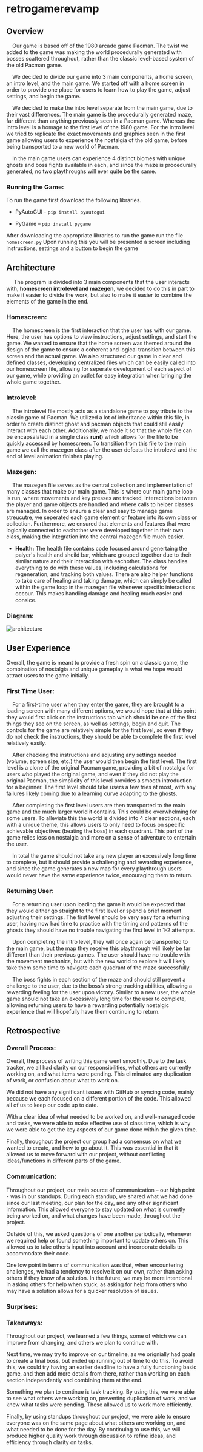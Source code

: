 # retrogamerevamp

## **Overview**

&nbsp;&nbsp;&nbsp;&nbsp;Our game is based off of the 1980 arcade game Pacman. The twist we added to the game was making the world procedurally generated with bosses scattered throughout, rather than the classic level-based system of the old Pacman game.

&nbsp;&nbsp;&nbsp;&nbsp;We decided to divide our game into 3 main components, a home screen, an intro level, and the main game. We started off with a home screen in order to provide one place for users to learn how to play the game, adjust settings, and begin the game. 

&nbsp;&nbsp;&nbsp;&nbsp;We decided to make the intro level separate from the main game, due to their vast differences. The main game is the procedurally generated maze, far different than anything previously seen in a Pacman game. Whereas the intro level is a homage to the first level of the 1980 game. For the intro level we tried to replicate the exact movements and graphics seen in the first game allowing users to experience the nostalgia of the old game, before being transported to a new world of Pacman.

&nbsp;&nbsp;&nbsp;&nbsp;In the main game users can experience 4 distinct biomes with unique ghosts and boss fights available in each, and since the maze is procedurally generated, no two playthroughs will ever quite be the same.

### **Running the Game:**

To run the game first download the following libraries.

-	PyAutoGUI - `pip install pyautogui`
  
-	PyGame – `pip install pygame`
  
After downloading the appropriate libraries to run the game run the file `homescreen.py`
Upon running this you will be presented a screen including instructions, settings and a button to begin the game

## Architecture

&nbsp;&nbsp;&nbsp;&nbsp; The program is divided into 3 main components that the user interacts with, **homescreen introlevel and mazegen**, we decided to do this in part to make it easier to divide the work, but also to make it easier to combine the elements of the game in the end.


### **Homescreen:**

&nbsp;&nbsp;&nbsp;&nbsp;The homescreen is the first interaction that the user has with our game. Here, the user has options to view instructions, adjust settings, and start the game. We wanted to ensure that the home screen was themed around the design of the game to ensure a coherent and logical transition between this screen and the actual game. We also structured our game in clear and defined classes, developing centralized files which can be easily called into our homescreen file, allowing for seperate development of each aspect of our game, while providing an outlet for easy integration when bringing the whole game together. 

### **Introlevel:**

&nbsp;&nbsp;&nbsp;&nbsp;The introlevel file mostly acts as a standalone game to pay tribute to the classic game of Pacman. We utilized a lot of inheritance within this file, in order to create distinct ghost and pacman objects that could still easily interact with each other. Additionally, we made it so that the whole file can be encapsalated in a single class **run()** which allows for the file to be quickly accessed by homescreen. To transition from this file to the main game we call the mazegen class after the user defeats the introlevel and the end of level animation finishes playing.


### **Mazegen:**

&nbsp;&nbsp;&nbsp;&nbsp;The mazegen file serves as the central collection and implementation of many classes that make our main game. This is where our main game loop is run, where movements and key presses are tracked, interactions between the player and game objects are handled and where calls to helper classes are managed. In order to ensure a clear and easy to manage game streucutre, we seperated each game element or feature into its own class or collection. Furthermore, we ensured that elements and features that were logically connected to eachother were developed together in their own class, making the integration into the central mazegen file much easier. 

  - **Health:** The health file contains code focused around genertaing the palyer's health and sheild bar, which are grouped together due to their similar nature and their interaction with eachother. The class handles everything to do with these values, including calculations for regeneration, and tracking both values. There are also helper functions to take care of healing and taking damage, which can simply be called within the game loop in the mazegen file whenever specific interactions occour. This makes handling damage and healing much easier and consice.

### **Diagram:**

![architecture](https://github.com/Anivishy/retrogamerevamp/assets/90056323/d812cdce-1640-4c97-bfd0-15737a899a26)


## **User Experience** 

Overall, the game is meant to provide a fresh spin on a classic game, the combination of nostalgia and unique gameplay is what we hope would attract users to the game initially. 

### **First Time User:** 

&nbsp;&nbsp;&nbsp;&nbsp;For a first-time user when they enter the game, they are brought to a loading screen with many different options, we would hope that at this point they would first click on the instructions tab which should be one of the first things they see on the screen, as well as settings, begin and quit. The controls for the game are relatively simple for the first level, so even if they do not check the instructions, they should be able to complete the first level relatively easily. 

&nbsp;&nbsp;&nbsp;&nbsp;After checking the instructions and adjusting any settings needed (volume, screen size, etc.) the user would then begin the first level. The first level is a clone of the original Pacman game, providing a bit of nostalgia for users who played the original game, and even if they did not play the original Pacman, the simplicity of this level provides a smooth introduction for a beginner. The first level should take users a few tries at most, with any failures likely coming due to a learning curve adapting to the ghosts. 

&nbsp;&nbsp;&nbsp;&nbsp;After completing the first level users are then transported to the main game and the much larger world it contains. This could be overwhelming for some users. To alleviate this the world is divided into 4 clear sections, each with a unique theme, this allows users to only need to focus on specific achievable objectives (beating the boss) in each quadrant. This part of the game relies less on nostalgia and more on a sense of adventure to entertain the user. 

&nbsp;&nbsp;&nbsp;&nbsp;In total the game should not take any new player an excessively long time to complete, but it should provide a challenging and rewarding experience, and since the game generates a new map for every playthrough users would never have the same experience twice, encouraging them to return. 

### **Returning User:** 

&nbsp;&nbsp;&nbsp;&nbsp;For a returning user upon loading the game it would be expected that they would either go straight to the first level or spend a brief moment adjusting their settings. The first level should be very easy for a returning user, having now had time to practice with the timing and patterns of the ghosts they should have no trouble navigating the first level in 1-2 attempts. 

&nbsp;&nbsp;&nbsp;&nbsp;Upon completing the intro level, they will once again be transported to the main game, but the map they receive this playthrough will likely be far different than their previous games. The user should have no trouble with the movement mechanics, but with the new world to explore it will likely take them some time to navigate each quadrant of the maze successfully. 

&nbsp;&nbsp;&nbsp;&nbsp;The boss fights in each section of the maze and should still prevent a challenge to the user, due to the boss’s strong tracking abilities, allowing a rewarding feeling for the user upon victory. Similar to a new user, the whole game should not take an excessively long time for the user to complete, allowing returning users to have a rewarding potentially nostalgic experience that will hopefully have them continuing to return. 

## Retrospective
### Overall Process:
Overall, the process of writing this game went smoothly. Due to the task tracker, we all had clarity on our responsibilities, what others are currently working on, and what items were pending. 
This eliminated any duplication of work, or confusion about what to work on. 

We did not have any significant issues with GitHub or syncing code, mainly because we each focused on a different portion of the code. 
This allowed all of us to keep our code up to date. 

With a clear idea of what needed to be worked on, and well-managed code and tasks, we were able to make effective use of class time, which is why we were able to get the key aspects of our game done within the given time. 

Finally, throughout the project our group had a consensus on what we wanted to create, and how to go about it. 
This was essential in that it allowed us to move forward with our project, without conflicting ideas/functions in different parts of the game. 

### Communication: 
Throughout our project, our main source of communication – our high point - was in our standups. During each standup, we shared what we had done since our last meeting, our plan for the day, and any other significant information. 
This allowed everyone to stay updated on what is currently being worked on, and what changes have been made, throughout the project. 

Outside of this, we asked questions of one another periodically, whenever we required help or found something important to update others on. 
This allowed us to take other’s input into account and incorporate details to accommodate their code. 

One low point in terms of communication was that, when encountering challenges, we had a tendency to resolve it on our own, rather than asking others if they know of a solution. 
In the future, we may be more intentional in asking others for help when stuck, as asking for help from others who may have a solution allows for a quicker resolution of issues. 

### Surprises: 

### Takeaways:
Throughout our project, we learned a few things, some of which we can improve from changing, and others we plan to continue with. 

Next time, we may try to improve on our timeline, as we orignially had goals to create a final boss, but ended up running out of time to do this. 
To avoid this, we could try having an earlier deadline to have a fully functioning basic game, and then add more details from there, rather than working on each section independently and combining them at the end. 

Something we plan to continue is task tracking. By using this, we were able to see what others were working on, preventing duplication of work, and we knew what tasks were pending. These allowed us to work more efficiently.

Finally, by using standups throughout our project, we were able to ensure everyone was on the same page about what others are working on, and what needed to be done for the day. By continuing to use this, we will produce higher quality work through discussion to refine ideas, and efficiency through clarity on tasks. 
